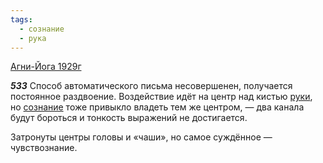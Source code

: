 ```yaml
---
tags:
  - сознание
  - рука
---
```


[Агни-Йога 1929г](/agni/1929)

___533___
Способ автоматического письма несовершенен, получается постоянное раздвоение. Воздействие идёт на центр над кистью [руки](/tag/#рука), но [сознание](/tag/#сознание) тоже привыкло владеть тем же центром, — два канала будут бороться и тонкость выражений не достигается.   

Затронуты центры головы и «чаши», но самое суждённое — чувствознание.